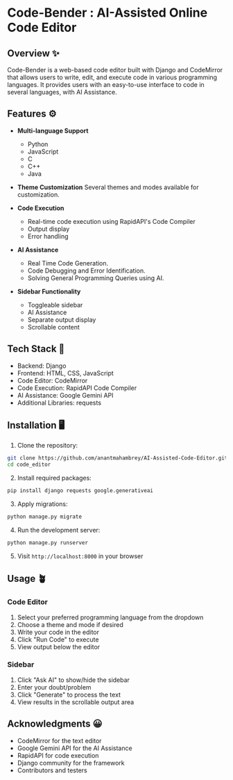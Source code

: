 # Code-Bender : AI-Assisted Online Code Editor

## Overview ✨
Code-Bender is a web-based code editor built with Django and CodeMirror that allows users to write, edit, and execute code in various programming languages. 
It provides users with an easy-to-use interface to code in several languages, with AI Assistance.

## Features ⚙️
- **Multi-language Support**
  - Python
  - JavaScript
  - C
  - C++
  - Java

- **Theme Customization**
  Several themes and modes available for customization.

- **Code Execution**
  - Real-time code execution using RapidAPI's Code Compiler
  - Output display
  - Error handling

- **AI Assistance**
  - Real Time Code Generation.
  - Code Debugging and Error Identification.
  - Solving General Programming Queries using AI.

- **Sidebar Functionality**
  - Toggleable sidebar
  - AI Assistance
  - Separate output display
  - Scrollable content

## Tech Stack 🤖
- Backend: Django
- Frontend: HTML, CSS, JavaScript
- Code Editor: CodeMirror
- Code Execution: RapidAPI Code Compiler
- AI Assistance: Google Gemini API
- Additional Libraries: requests

## Installation 🖥️

1. Clone the repository:
```bash
git clone https://github.com/anantmahambrey/AI-Assisted-Code-Editor.git
cd code_editor
```

2. Install required packages:
```bash
pip install django requests google.generativeai
```

3. Apply migrations:
```bash
python manage.py migrate
```

4. Run the development server:
```bash
python manage.py runserver
```

5. Visit `http://localhost:8000` in your browser

## Usage 🪴

### Code Editor
1. Select your preferred programming language from the dropdown
2. Choose a theme and mode if desired
3. Write your code in the editor
4. Click "Run Code" to execute
5. View output below the editor

### Sidebar
1. Click "Ask AI" to show/hide the sidebar
2. Enter your doubt/problem
3. Click "Generate" to process the text
4. View results in the scrollable output area

## Acknowledgments 😀
- CodeMirror for the text editor
- Google Gemini API for the AI Assistance
- RapidAPI for code execution
- Django community for the framework
- Contributors and testers
